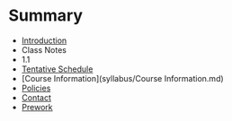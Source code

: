 # Summary

* [Introduction](README.md)
* Class Notes
* 1.1
* [Tentative Schedule](syllabus/Schedule.md)
* [Course Information](syllabus/Course Information.md)
* [Policies](syllabus/Policies.md)
* [Contact](syllabus/Contact.md)
* [Prework](prework.md)

